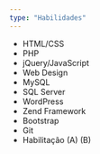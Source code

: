 ```yaml
---
type: "Habilidades"
---
```


* HTML/CSS
* PHP
* jQuery/JavaScript
* Web Design
* MySQL
* SQL Server
* WordPress
* Zend Framework
* Bootstrap
* Git
* Habilitação (A) (B)
